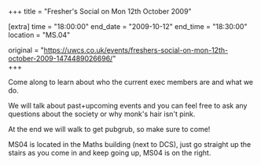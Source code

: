 +++
title = "Fresher's Social on Mon 12th October 2009"

[extra]
time = "18:00:00"
end_date = "2009-10-12"
end_time = "18:30:00"
location = "MS.04"

original = "https://uwcs.co.uk/events/freshers-social-on-mon-12th-october-2009-1474489026696/"    
+++

Come along to learn about who the current exec members are and what we do.

We will talk about past+upcoming events and you can feel free to ask any questions about the society or why monk's hair isn't pink.

At the end we will walk to get pubgrub, so make sure to come\!

MS04 is located in the Maths building (next to DCS), just go straight up the stairs as you come in and keep going up, MS04 is on the right.

